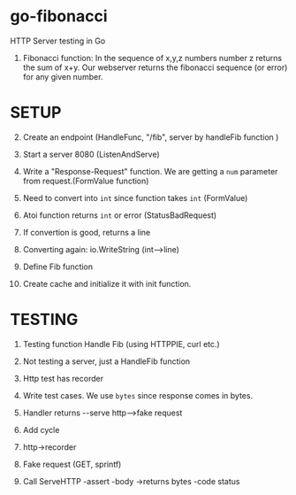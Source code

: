 # go-fibonacci
HTTP Server testing in Go


1. Fibonacci function: In the sequence of  x,y,z numbers  number z returns the sum of x+y.
   Our webserver returns the fibonacci sequence (or error) for any given number.

# SETUP
2. Create an endpoint (HandleFunc, "/fib", server by handleFib function )

3. Start a server 8080 (ListenAndServe)

4. Write a "Response-Request" function. We are getting a `num` parameter from request.(FormValue function)

5. Need to convert into `int` since function takes `int` (FormValue)

6. Atoi function returns `int` or error (StatusBadRequest)

7. If convertion is good, returns a line

8. Converting again: io.WriteString (int-->line)

10. Define Fib function

11. Create cache and initialize it with init function.

# TESTING

1. Testing function Handle Fib (using HTTPPIE, curl etc.)

2. Not testing a server, just a HandleFib function

3. Http test has recorder

4. Write test cases. We use `bytes` since response comes in bytes.

5. Handler returns --serve http-->fake request

6. Add cycle

7. http->recorder

8. Fake request (GET, sprintf)

9. Call ServeHTTP
-assert
-body ->returns bytes
-code status